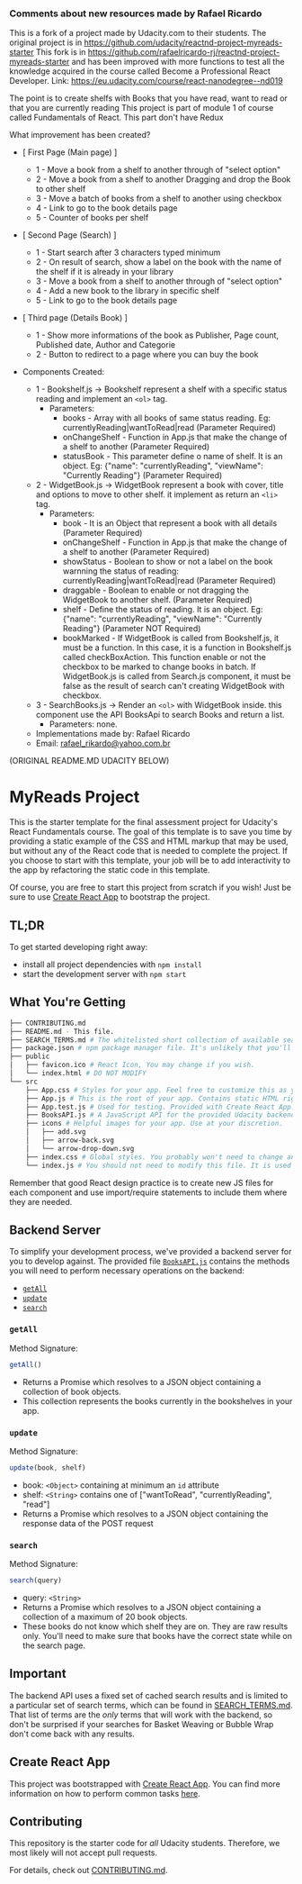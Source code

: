 ### Comments about new resources made by Rafael Ricardo

This is a fork of a project made by Udacity.com to their students.
The original project is in https://github.com/udacity/reactnd-project-myreads-starter
This fork is in https://github.com/rafaelricardo-rj/reactnd-project-myreads-starter and has
been improved with more functions to test all the knowledge acquired in the course called
Become a Professional React Developer. Link: https://eu.udacity.com/course/react-nanodegree--nd019

The point is to create shelfs with Books that you have read, want to read or that you are currently reading
This project is part of module 1 of course called Fundamentals of React. This part don't have Redux

What improvement has been created?

* [ First Page (Main page) ]
  + 1 - Move a book from a shelf to another through of "select option"
  + 2 - Move a book from a shelf to another Dragging and drop the Book to other shelf
  + 3 - Move a batch of books from a shelf to another using checkbox
  + 4 - Link to go to the book details page
  + 5 - Counter of books per shelf
* [ Second Page (Search) ]
  + 1 - Start search after 3 characters typed minimum
  + 2 - On result of search, show a label on the book with the name of the shelf if it is already in your library
  + 3 - Move a book from a shelf to another through of "select option"
  + 4 - Add a new book to the library in specific shelf
  + 5 - Link to go to the book details page
* [ Third page (Details Book) ]
  + 1 - Show more informations of the book as Publisher, Page count, Published date, Author and Categorie
  + 2 - Button to redirect to a page where you can buy the book

* Components Created:
    + 1 - Bookshelf.js -> Bookshelf represent a shelf with a specific status reading and implement an <code>&lt;ol&gt;</code> tag.
      * Parameters:
        + books         - Array with all books of same status reading. Eg: currentlyReading|wantToRead|read (Parameter   Required)
        + onChangeShelf - Function in App.js that make the change of a shelf to another (Parameter Required)
        + statusBook    - This parameter define o name of shelf. It is an object. Eg: {"name": "currentlyReading", "viewName": "Currently Reading"} (Parameter Required)
    + 2 - WidgetBook.js -> WidgetBook represent a book with cover, title and options to move to other shelf. it implement as return an <code>&lt;li&gt;</code> tag.
      * Parameters:
        + book          - It is an Object that represent a book with all details (Parameter Required)
        + onChangeShelf - Function in App.js that make the change of a shelf to another (Parameter Required)
        + showStatus    - Boolean to show or not a label on the book warnning the status of reading: currentlyReading|wantToRead|read (Parameter Required)
        + draggable     - Boolean to enable or not dragging the WidgetBook to another shelf. (Parameter Required)
        + shelf         - Define the status of reading. It is an object. Eg: {"name": "currentlyReading", "viewName": "Currently Reading"} (Parameter NOT Required)
        + bookMarked    - If WidgetBook is called from Bookshelf.js, it must be a function. In this case, it is a      function in Bookshelf.js called checkBoxAction. This function enable or not the checkbox to be marked to change books in batch. If WidgetBook.js is called from Search.js component, it must be false as the result of search can't creating WidgetBook with checkbox.
    + 3 - SearchBooks.js -> Render an <code>&lt;ol&gt;</code> with WidgetBook inside. this component use the API BooksApi to search Books and  return a list.
        * Parameters: none.

  * Implementations made by: Rafael Ricardo
  * Email: rafael_rikardo@yahoo.com.br

(ORIGINAL README.MD UDACITY BELOW)
# MyReads Project

This is the starter template for the final assessment project for Udacity's React Fundamentals course. The goal of this template is to save you time by providing a static example of the CSS and HTML markup that may be used, but without any of the React code that is needed to complete the project. If you choose to start with this template, your job will be to add interactivity to the app by refactoring the static code in this template.

Of course, you are free to start this project from scratch if you wish! Just be sure to use [Create React App](https://github.com/facebookincubator/create-react-app) to bootstrap the project.

## TL;DR

To get started developing right away:

* install all project dependencies with `npm install`
* start the development server with `npm start`

## What You're Getting
```bash
├── CONTRIBUTING.md
├── README.md - This file.
├── SEARCH_TERMS.md # The whitelisted short collection of available search terms for you to use with your app.
├── package.json # npm package manager file. It's unlikely that you'll need to modify this.
├── public
│   ├── favicon.ico # React Icon, You may change if you wish.
│   └── index.html # DO NOT MODIFY
└── src
    ├── App.css # Styles for your app. Feel free to customize this as you desire.
    ├── App.js # This is the root of your app. Contains static HTML right now.
    ├── App.test.js # Used for testing. Provided with Create React App. Testing is encouraged, but not required.
    ├── BooksAPI.js # A JavaScript API for the provided Udacity backend. Instructions for the methods are below.
    ├── icons # Helpful images for your app. Use at your discretion.
    │   ├── add.svg
    │   ├── arrow-back.svg
    │   └── arrow-drop-down.svg
    ├── index.css # Global styles. You probably won't need to change anything here.
    └── index.js # You should not need to modify this file. It is used for DOM rendering only.
```

Remember that good React design practice is to create new JS files for each component and use import/require statements to include them where they are needed.

## Backend Server

To simplify your development process, we've provided a backend server for you to develop against. The provided file [`BooksAPI.js`](src/BooksAPI.js) contains the methods you will need to perform necessary operations on the backend:

* [`getAll`](#getall)
* [`update`](#update)
* [`search`](#search)

### `getAll`

Method Signature:

```js
getAll()
```

* Returns a Promise which resolves to a JSON object containing a collection of book objects.
* This collection represents the books currently in the bookshelves in your app.

### `update`

Method Signature:

```js
update(book, shelf)
```

* book: `<Object>` containing at minimum an `id` attribute
* shelf: `<String>` contains one of ["wantToRead", "currentlyReading", "read"]  
* Returns a Promise which resolves to a JSON object containing the response data of the POST request

### `search`

Method Signature:

```js
search(query)
```

* query: `<String>`
* Returns a Promise which resolves to a JSON object containing a collection of a maximum of 20 book objects.
* These books do not know which shelf they are on. They are raw results only. You'll need to make sure that books have the correct state while on the search page.

## Important
The backend API uses a fixed set of cached search results and is limited to a particular set of search terms, which can be found in [SEARCH_TERMS.md](SEARCH_TERMS.md). That list of terms are the _only_ terms that will work with the backend, so don't be surprised if your searches for Basket Weaving or Bubble Wrap don't come back with any results.

## Create React App

This project was bootstrapped with [Create React App](https://github.com/facebookincubator/create-react-app). You can find more information on how to perform common tasks [here](https://github.com/facebookincubator/create-react-app/blob/master/packages/react-scripts/template/README.md).

## Contributing

This repository is the starter code for _all_ Udacity students. Therefore, we most likely will not accept pull requests.

For details, check out [CONTRIBUTING.md](CONTRIBUTING.md).
